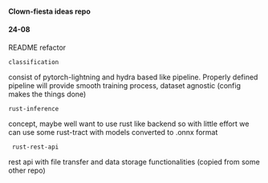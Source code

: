 #### Clown-fiesta ideas repo


#### 24-08 

README refactor 



```classification```

consist of pytorch-lightning and hydra based like pipeline. 
Properly defined pipeline will provide smooth training process, 
dataset agnostic (config makes the things done)


```rust-inference``` 

concept, maybe well want to use rust like backend so with little effort 
we can use some rust-tract with models converted to .onnx format


``` rust-rest-api```

rest api with file transfer and data storage functionalities (copied from some other repo)
